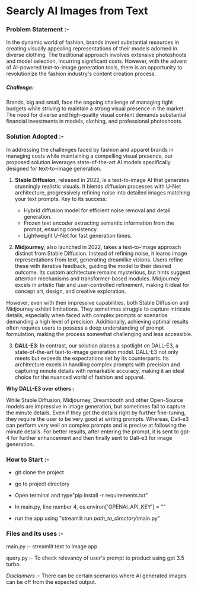 # Searcly AI Images from Text

### Problem Statement :-
In the dynamic world of fashion, brands invest substantial 
resources in creating visually appealing representations of their
models adorned in diverse clothing. The traditional approach
involves extensive photoshoots and model selection, incurring
significant costs. However, with the advent of AI-powered 
text-to-image generation tools, there is an opportunity to 
revolutionize the fashion industry's content creation process.
##### Challenge:
Brands, big and small, face the ongoing challenge of managing tight budgets while striving to maintain a strong visual presence in the market. The need for diverse and high-quality visual content demands substantial financial investments in models, clothing, and professional photoshoots.


### Solution Adopted :-
In addressing the challenges faced by fashion and apparel
brands in managing costs while maintaining a compelling visual 
presence, our proposed solution leverages state-of-the-art AI
models specifically designed for text-to-image generation.

1. **Stable Diffusion**, released in 2022, is a text-to-image AI that generates stunningly realistic visuals. It blends diffusion processes with U-Net architecture, progressively refining noise into detailed images matching your text prompts. Key to its success:

   * Hybrid diffusion model for efficient noise removal and detail generation.
   * Frozen text encoder extracting semantic information from the prompt, ensuring consistency.
   * Lightweight U-Net for fast generation times.
   

2. **Midjourney**, also launched in 2022, takes a text-to-image approach distinct from Stable Diffusion. Instead of refining noise, it learns image representations from text, generating dreamlike visions. Users refine these with iterative feedback, guiding the model to their desired outcome. Its custom architecture remains mysterious, but hints suggest attention mechanisms and transformer-based modules. Midjourney excels in artistic flair and user-controlled refinement, making it ideal for concept art, design, and creative exploration. 


However, even with their impressive capabilities, both Stable Diffusion and Midjourney exhibit limitations. They sometimes struggle to capture intricate details, especially when faced with complex prompts or scenarios demanding a high level of precision. Additionally, achieving optimal results often requires users to possess a deep understanding of prompt formulation, making the process somewhat challenging and less accessible.

3. **DALL-E3**: In contrast, our solution places a spotlight on DALL-E3, a state-of-the-art text-to-image generation model. DALL-E3 not only meets but exceeds the expectations set by its counterparts. Its architecture excels in handling complex prompts with precision and capturing minute details with remarkable accuracy, making it an ideal choice for the nuanced world of fashion and apparel.

**Why DALL-E3 over others :**

While Stable Diffusion, Midjourney, Dreambooth and other Open-Source models are impressive in image generation, but sometimes fail to capture the minute details. Even if they get the details right by further fine-tuning, they require the user to be very good at writing prompts. Whereas, Dall-e3 can perform very well on complex prompts and is precise at following the minute details. For better results, after entering the prompt, it is sent to gpt-4 for further enhancement and then finally sent to Dall-e3 for image generation.

### How to Start :-
* git clone the project
* go to project directory
* Open terminal and type"pip install -r requirements.txt"
* In main.py, line number 4, os.environ['OPENAI_API_KEY'] = "<enter your openai api key>"

* run the app using "streamlit run _path_to_directory_\main.py"
### Files and its uses :-
main.py :- streamlit text to image app

query.py :- To check relevancy of user's prompt to product using gpt 3.5 turbo.



_Disclaimers :-_
There can be certain scenarios where AI generated images 
can be off from the expected output. 
